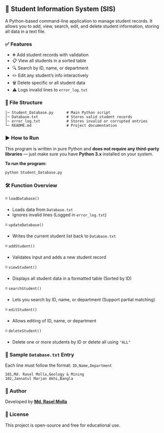 
## 📘 Student Information System (SIS)

A Python-based command-line application to manage student records. It allows you to add, view, search, edit, and delete student information, storing all data in a text file.


### ✅ Features

- ➕ Add student records with validation  
- 📋 View all students in a sorted table  
- 🔍 Search by ID, name, or department  
- ✏️ Edit any student’s info interactively  
- 🗑️ Delete specific or all student data  
- ⚠️ Logs invalid lines to `error_log.txt`  


### 🧾 File Structure

```
│─ Student_Database.py      # Main Python script
│─ Database.txt             # Stores valid student records
│─ error_log.txt            # Stores invalid or corrupted entries
└─ README.md                # Project documentation
```


### ▶️ How to Run

This program is written in pure Python and **does not require any third-party libraries** — just make sure you have **Python 3.x** installed on your system.

**To run the program:**
```bash
python Student_Database.py
```


### 🛠️ Function Overview

◽ `loadDatabase()`
- Loads data from `Database.txt`
- Ignores invalid lines (Logged in `error_log.txt`)

◽ `updateDatabase()`
- Writes the current student list back to `Database.txt`

◽ `addStudent()`
- Validates input and adds a new student record

◽ `viewStudent()`
- Displays all student data in a formatted table (Sorted by ID)

◽ `searchStudent()`
- Lets you search by ID, name, or department (Support partial matching)

◽ `editStudent()`
- Allows editing of ID, name, or department

◽ `deleteStudent()`
- Delete one or more students by ID or delete all using `"ALL"`


### 🧪 Sample `Database.txt` Entry

Each line must follow the format: `ID,Name,Department`

```
101,Md. Rasel Molla,Geology & Mining
102,Jannatul Marjan Akhi,Bangla
```

### 👤 Author

Developed by **[Md. Rasel Molla](https://github.com/rasel-ml)**


### 📄 License

This project is open-source and free for educational use.
